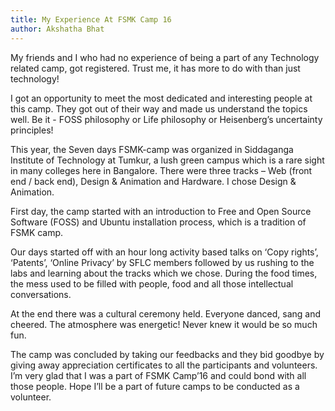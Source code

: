 ```yaml
---
title: My Experience At FSMK Camp 16
author: Akshatha Bhat
---
```


My friends and I who had no experience of being a part of any Technology related camp, got registered. Trust me, it has more to do with than just technology!  

I got an opportunity to meet the most dedicated and interesting people at this camp. They got out of their way and made us understand the topics well. Be it  - FOSS philosophy or Life philosophy or Heisenberg’s uncertainty principles!

This year, the Seven days FSMK-camp was organized in Siddaganga Institute of Technology at Tumkur, a lush green campus which is a rare sight in many colleges here in Bangalore. There were three tracks – Web (front end / back end), Design & Animation and Hardware. I chose Design & Animation.

First day, the camp started with an introduction to Free and Open Source Software (FOSS) and Ubuntu installation process, which is a tradition of FSMK camp.

Our days started off with an hour long activity based talks on ‘Copy rights’, ‘Patents’, ‘Online Privacy’ by SFLC members followed by us rushing to the labs and learning about the tracks which we chose. During the food times, the mess used to be filled with people, food and all those intellectual conversations. 

At the end there was a cultural ceremony held. Everyone danced, sang and cheered. The atmosphere was energetic! Never knew it would be so much fun.  

The camp was concluded by taking our feedbacks and they bid goodbye by giving away appreciation certificates to all the participants and volunteers. I’m very glad that I was a part of FSMK Camp’16 and could bond with all those people. Hope I’ll be a part of future camps to be conducted as a volunteer.
